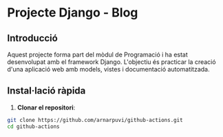 # Projecte Django - Blog

## Introducció

Aquest projecte forma part del mòdul de Programació i ha estat desenvolupat amb el framework Django. L'objectiu és practicar la creació d'una aplicació web amb models, vistes i documentació automatitzada.

## Instal·lació ràpida

1. **Clonar el repositori**:

```bash
git clone https://github.com/arnarpuvi/github-actions.git
cd github-actions